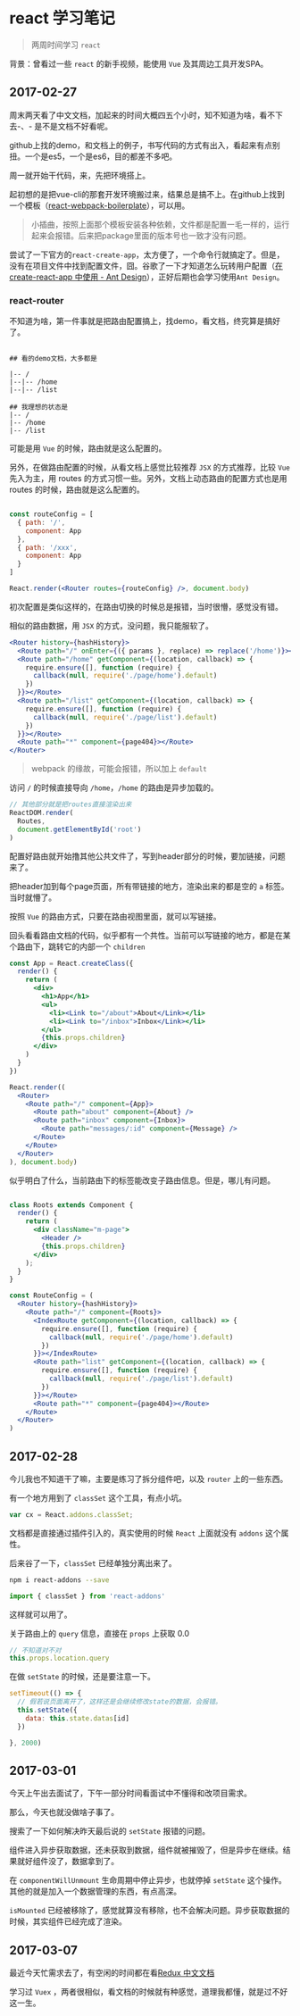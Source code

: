 # react 学习笔记

> 两周时间学习 `react`

背景：曾看过一些 `react` 的新手视频，能使用 `Vue` 及其周边工具开发SPA。

## 2017-02-27

周末两天看了中文文档，加起来的时间大概四五个小时，知不知道为啥，看不下去-、- 是不是文档不好看呢。

github上找的demo，和文档上的例子，书写代码的方式有出入，看起来有点别扭。一个是es5，一个是es6，目的都差不多吧。

周一就开始干代码，来，先把环境搭上。

起初想的是把vue-cli的那套开发环境搬过来，结果总是搞不上。在github上找到一个模板（[react-webpack-boilerplate](https://github.com/SidKwok/react-webpack-boilerplate)），可以用。

> 小插曲，按照上面那个模板安装各种依赖，文件都是配置一毛一样的，运行起来会报错。后来把package里面的版本号也一致才没有问题。

尝试了一下官方的`react-create-app`，太方便了，一个命令行就搞定了。但是，没有在项目文件中找到配置文件，囧。谷歌了一下才知道怎么玩转用户配置（[在 create-react-app 中使用 - Ant Design](https://ant.design/docs/react/use-with-create-react-app-cn)），正好后期也会学习使用`Ant Design`。

### react-router

不知道为啥，第一件事就是把路由配置搞上，找demo，看文档，终究算是搞好了。

```

## 看的demo文档，大多都是

|-- /
|--|-- /home
|--|-- /list

## 我理想的状态是
|-- /
|-- /home
|-- /list

```

可能是用 `Vue` 的时候，路由就是这么配置的。

另外，在做路由配置的时候，从看文档上感觉比较推荐 `JSX` 的方式推荐，比较 `Vue` 先入为主，用 routes 的方式习惯一些。另外，文档上动态路由的配置方式也是用 routes 的时候，路由就是这么配置的。

```jsx

const routeConfig = [
  { path: '/',
    component: App
  },
  { path: '/xxx',
    component: App
  }
]

React.render(<Router routes={routeConfig} />, document.body)

```

初次配置是类似这样的，在路由切换的时候总是报错，当时很懵，感觉没有错。

相似的路由数据，用 `JSX` 的方式，没问题，我只能服软了。

```jsx
<Router history={hashHistory}>
  <Route path="/" onEnter={({ params }, replace) => replace('/home')}></Route>
  <Route path="/home" getComponent={(location, callback) => {
    require.ensure([], function (require) {
      callback(null, require('./page/home').default)
    })
  }}></Route>
  <Route path="/list" getComponent={(location, callback) => {
    require.ensure([], function (require) {
      callback(null, require('./page/list').default)
    })
  }}></Route>
  <Route path="*" component={page404}></Route>
</Router>

```

> webpack 的缘故，可能会报错，所以加上 `default`

访问 `/` 的时候直接导向 `/home`，`/home` 的路由是异步加载的。

``` jsx
// 其他部分就是把routes直接渲染出来
ReactDOM.render(
  Routes,
  document.getElementById('root')
)

```

配置好路由就开始撸其他公共文件了，写到header部分的时候，要加链接，问题来了。

把header加到每个page页面，所有带链接的地方，渲染出来的都是空的 `a` 标签。当时就懵了。

按照 `Vue` 的路由方式，只要在路由视图里面，就可以写链接。

回头看看路由文档的代码，似乎都有一个共性。当前可以写链接的地方，都是在某个路由下，跳转它的内部一个 `children`

```jsx
const App = React.createClass({
  render() {
    return (
      <div>
        <h1>App</h1>
        <ul>
          <li><Link to="/about">About</Link></li>
          <li><Link to="/inbox">Inbox</Link></li>
        </ul>
        {this.props.children}
      </div>
    )
  }
})

React.render((
  <Router>
    <Route path="/" component={App}>
      <Route path="about" component={About} />
      <Route path="inbox" component={Inbox}>
        <Route path="messages/:id" component={Message} />
      </Route>
    </Route>
  </Router>
), document.body)

```

似乎明白了什么，当前路由下的标签能改变子路由信息。但是，哪儿有问题。

```jsx

class Roots extends Component {
  render() {
    return (
      <div className="m-page">
        <Header />
        {this.props.children}
      </div>
    );
  }
}

const RouteConfig = (
  <Router history={hashHistory}>
    <Route path="/" component={Roots}>
      <IndexRoute getComponent={(location, callback) => {
        require.ensure([], function (require) {
          callback(null, require('./page/home').default)
        })
      }}></IndexRoute>
      <Route path="list" getComponent={(location, callback) => {
        require.ensure([], function (require) {
          callback(null, require('./page/list').default)
        })
      }}></Route>
      <Route path="*" component={page404}></Route>
    </Route>
  </Router>
)

```

## 2017-02-28

今儿我也不知道干了嘛，主要是练习了拆分组件吧，以及 `router` 上的一些东西。

有一个地方用到了 `classSet` 这个工具，有点小坑。

```jsx
var cx = React.addons.classSet;
```

文档都是直接通过插件引入的，真实使用的时候 `React` 上面就没有 `addons` 这个属性。

后来谷了一下，`classSet` 已经单独分离出来了。

``` bash
npm i react-addons --save
```

```jsx
import { classSet } from 'react-addons'
```
这样就可以用了。

关于路由上的 `query` 信息，直接在 `props` 上获取 0.0

```jsx
// 不知道对不对
this.props.location.query
```

在做 `setState` 的时候，还是要注意一下。

```javascript
setTimeout(() => {
  // 假若说页面离开了，这样还是会继续修改state的数据，会报错。
  this.setState({
    data: this.state.datas[id]
  })

}, 2000)
```

## 2017-03-01

今天上午出去面试了，下午一部分时间看面试中不懂得和改项目需求。

那么，今天也就没做啥子事了。

搜索了一下如何解决昨天最后说的 `setState` 报错的问题。

组件进入异步获取数据，还未获取到数据，组件就被摧毁了，但是异步在继续。结果就好组件没了，数据拿到了。

在 `componentWillUnmount` 生命周期中停止异步，也就停掉 `setState` 这个操作。其他的就是加入一个数据管理的东西，有点高深。

`isMounted` 已经被移除了，感觉就算没有移除，也不会解决问题。异步获取数据的时候，其实组件已经完成了渲染。

## 2017-03-07

最近今天忙需求去了，有空闲的时间都在看[Redux 中文文档](http://cn.redux.js.org/docs/basics/Actions.html)

学习过 `Vuex` ，两者很相似，看文档的时候就有种感觉，道理我都懂，就是过不好这一生。
